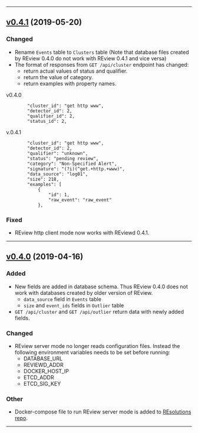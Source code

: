 <hr>

## [v0.4.1](https://gitlab.com/resolutions/review/tree/0.4.1) (2019-05-20) 

### Changed
- Rename `Events` table to `Clusters` table (Note that database files created by REview 0.4.0 do not work with REview 0.4.1 and vice versa)
- The format of responses from `GET /api/cluster` endpoint has changed:
    - return actual values of status and qualifier.
    - return the value of category.
    - return examples with property names.

v0.4.0
```
        "cluster_id": "get http www",
        "detector_id": 2,
        "qualifier_id": 2,
        "status_id": 2,
```

v.0.4.1
```
        "cluster_id": "get http www",
        "detector_id": 2,
        "qualifier": "unknown",
        "status": "pending review",
        "category": "Non-Specified Alert",
        "signature": "(?i)(^get.+http.+www)",
        "data_source": "log01",
        "size": 218,
        "examples": [
            {
                "id": 1,
                "raw_event": "raw_event"
            },
```
### Fixed
- REview http client mode now works with REviewd 0.4.1.

<hr>


## [v0.4.0](https://gitlab.com/resolutions/review/tree/0.4.0) (2019-04-16)

### Added
- New fields are added in database schema. Thus REview 0.4.0 does not work with databases created by older version of REview.
    - `data_source` field in `Events` table
    - `size` and `event_ids` fields in `Outlier` table
- `GET /api/cluster` and `GET /api/outlier` return data with newly added fields.

### Changed

- REview server mode no longer reads configuration files. Instead the following environment variables needs to be set before running:
    - DATABASE_URL
    - REVIEWD_ADDR
    - DOCKER_HOST_IP
    - ETCD_ADDR
    - ETCD_SIG_KEY

### Other
- Docker-compose file to run REview server mode is added to [REsolutions repo](https://gitlab.com/resolutions/resolutions/tree/master/docker/reviewd).

<hr>
